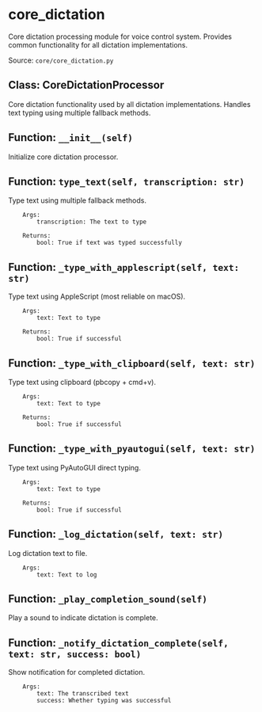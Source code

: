 # core_dictation

Core dictation processing module for voice control system.
Provides common functionality for all dictation implementations.

Source: `core/core_dictation.py`

## Class: CoreDictationProcessor

Core dictation functionality used by all dictation implementations.
    Handles text typing using multiple fallback methods.

## Function: `__init__(self)`

Initialize core dictation processor.

## Function: `type_text(self, transcription: str)`

Type text using multiple fallback methods.

        Args:
            transcription: The text to type

        Returns:
            bool: True if text was typed successfully

## Function: `_type_with_applescript(self, text: str)`

Type text using AppleScript (most reliable on macOS).

        Args:
            text: Text to type

        Returns:
            bool: True if successful

## Function: `_type_with_clipboard(self, text: str)`

Type text using clipboard (pbcopy + cmd+v).

        Args:
            text: Text to type

        Returns:
            bool: True if successful

## Function: `_type_with_pyautogui(self, text: str)`

Type text using PyAutoGUI direct typing.

        Args:
            text: Text to type

        Returns:
            bool: True if successful

## Function: `_log_dictation(self, text: str)`

Log dictation text to file.

        Args:
            text: Text to log

## Function: `_play_completion_sound(self)`

Play a sound to indicate dictation is complete.

## Function: `_notify_dictation_complete(self, text: str, success: bool)`

Show notification for completed dictation.

        Args:
            text: The transcribed text
            success: Whether typing was successful
